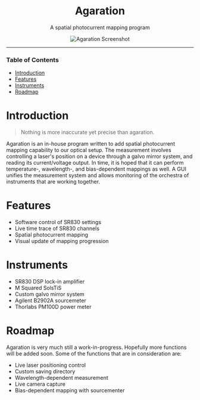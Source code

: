 <div align="center">
  
# Agaration

A spatial photocurrent mapping program

![Agaration Screenshot](https://github.com/juzhyo/agaration/blob/main/screenshots/run.gif)

</div>

---

### Table of Contents
- [Introduction](#introduction)
- [Features](#features)
- [Instruments](#instruments)
- [Roadmap](#roadmap)

# Introduction
> Nothing is more inaccurate yet precise than agaration.

Agaration is an in-house program written to add spatial photocurrent mapping capability 
to our optical setup. The measurement involves controlling a laser's position on a device 
through a galvo mirror system, and reading its current/voltage output. In time, it is hoped 
that it can perform temperature-, wavelength-, and bias-dependent mappings as well. A GUI 
unifies the measurement system and allows monitoring of the orchestra of instruments that 
are working together.

# Features
- Software control of SR830 settings
- Live time trace of SR830 channels
- Spatial photocurrent mapping
- Visual update of mapping progression


# Instruments
+ SR830 DSP lock-in amplifier
+ M Squared SolsTiS
+ Custom galvo mirror system
+ Agilent B2902A sourcemeter
+ Thorlabs PM100D power meter


# Roadmap
Agaration is very much still a work-in-progress. Hopefully more functions 
will be added soon. Some of the functions that are in consideration are:

+ Live laser positioning control
+ Custom saving directory
+ Wavelength-dependent measurement
+ Live camera capture
+ Bias-dependent mapping with sourcementer



